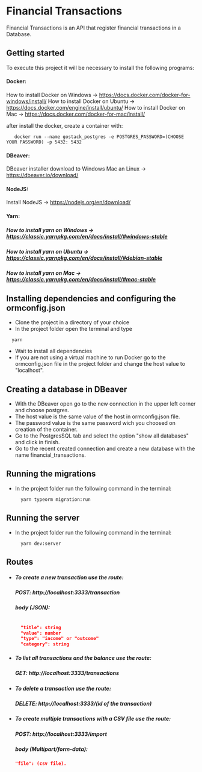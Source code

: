 # Financial Transactions

Financial Transactions is an API that register financial transactions in a Database.

## Getting started

To execute this project it will be necessary to install the following programs:

#### Docker:
  How to install Docker on Windows -> https://docs.docker.com/docker-for-windows/install/
  How to install Docker on Ubuntu -> https://docs.docker.com/engine/install/ubuntu/
  How to install Docker on Mac -> https://docs.docker.com/docker-for-mac/install/

  after install the docker, create a container with:
  ```shell
     docker run --name gostack_postgres -e POSTGRES_PASSWORD=(CHOOSE YOUR PASSWORD) -p 5432: 5432
  ```

#### DBeaver:
  DBeaver installer download to Windows Mac an Linux -> https://dbeaver.io/download/

#### NodeJS:
  Install NodeJS -> https://nodejs.org/en/download/

#### Yarn:
  ##### How to install yarn on Windows -> https://classic.yarnpkg.com/en/docs/install/#windows-stable
  ##### How to install yarn on Ubuntu -> https://classic.yarnpkg.com/en/docs/install/#debian-stable
  ##### How to install yarn on Mac -> https://classic.yarnpkg.com/en/docs/install/#mac-stable

## Installing dependencies and configuring the ormconfig.json

- Clone the project in a directory of your choice
- In the project folder open the terminal and type
```shell
  yarn
```
- Wait to install all dependencies
- If you are not using a virtual machine to run Docker go to the ormconfig.json file in the project folder and change the host value to "localhost".

## Creating a database in DBeaver

- With the DBeaver open go to the new connection in the upper left corner and choose postgres.
- The host value is the same value of the host in ormconfig.json file.
- The password value is the same password wich you choosed on creation of the container.
- Go to the PostgresSQL tab and select the option "show all databases" and click in finish.
- Go to the recent created connection and create a new database with the name financial_transactions.

## Running the migrations

- In the project folder run the following command in the terminal:
  ```shell
    yarn typeorm migration:run
  ```

## Running the server

- In the project folder run the following command in the terminal:
  ```shel
    yarn dev:server
  ```

## Routes

- ##### To create a new transaction use the route:
  ##### POST: http://localhost:3333/transaction
  ##### body (JSON):
  ```json

    "title": string
    "value": number
    "type": "income" or "outcome"
    "category": string
  ```

- ##### To list all transactions and the balance use the route:
  ##### GET: http://localhost:3333/transactions

- ##### To delete a transaction use the route:
  ##### DELETE: http://localhost:3333/(id of the transaction)

- ##### To create multiple transactions with a CSV file use the route:
  ##### POST: http://localhost:3333/import
  ##### body (Multipart/form-data):
  ``` json
  "file": (csv file).
  ```


